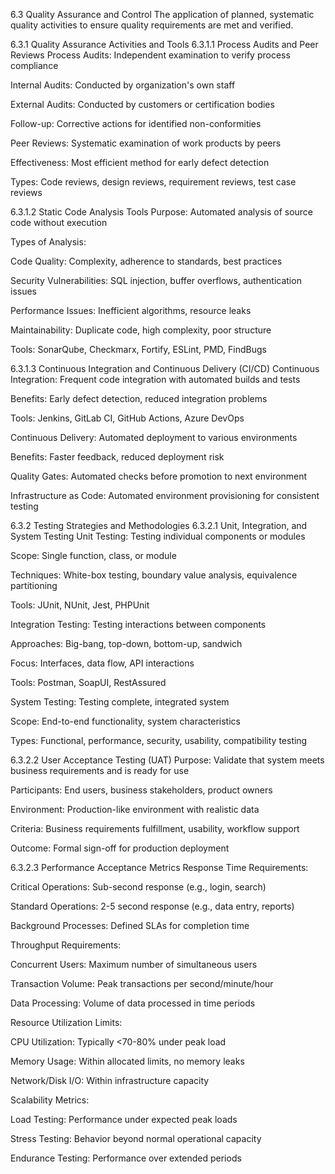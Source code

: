 6.3 Quality Assurance and Control
The application of planned, systematic quality activities to ensure quality requirements are met and verified.

6.3.1 Quality Assurance Activities and Tools
6.3.1.1 Process Audits and Peer Reviews
Process Audits: Independent examination to verify process compliance

Internal Audits: Conducted by organization's own staff

External Audits: Conducted by customers or certification bodies

Follow-up: Corrective actions for identified non-conformities

Peer Reviews: Systematic examination of work products by peers

Effectiveness: Most efficient method for early defect detection

Types: Code reviews, design reviews, requirement reviews, test case reviews

6.3.1.2 Static Code Analysis Tools
Purpose: Automated analysis of source code without execution

Types of Analysis:

Code Quality: Complexity, adherence to standards, best practices

Security Vulnerabilities: SQL injection, buffer overflows, authentication issues

Performance Issues: Inefficient algorithms, resource leaks

Maintainability: Duplicate code, high complexity, poor structure

Tools: SonarQube, Checkmarx, Fortify, ESLint, PMD, FindBugs

6.3.1.3 Continuous Integration and Continuous Delivery (CI/CD)
Continuous Integration: Frequent code integration with automated builds and tests

Benefits: Early defect detection, reduced integration problems

Tools: Jenkins, GitLab CI, GitHub Actions, Azure DevOps

Continuous Delivery: Automated deployment to various environments

Benefits: Faster feedback, reduced deployment risk

Quality Gates: Automated checks before promotion to next environment

Infrastructure as Code: Automated environment provisioning for consistent testing

6.3.2 Testing Strategies and Methodologies
6.3.2.1 Unit, Integration, and System Testing
Unit Testing: Testing individual components or modules

Scope: Single function, class, or module

Techniques: White-box testing, boundary value analysis, equivalence partitioning

Tools: JUnit, NUnit, Jest, PHPUnit

Integration Testing: Testing interactions between components

Approaches: Big-bang, top-down, bottom-up, sandwich

Focus: Interfaces, data flow, API interactions

Tools: Postman, SoapUI, RestAssured

System Testing: Testing complete, integrated system

Scope: End-to-end functionality, system characteristics

Types: Functional, performance, security, usability, compatibility testing

6.3.2.2 User Acceptance Testing (UAT)
Purpose: Validate that system meets business requirements and is ready for use

Participants: End users, business stakeholders, product owners

Environment: Production-like environment with realistic data

Criteria: Business requirements fulfillment, usability, workflow support

Outcome: Formal sign-off for production deployment

6.3.2.3 Performance Acceptance Metrics
Response Time Requirements:

Critical Operations: Sub-second response (e.g., login, search)

Standard Operations: 2-5 second response (e.g., data entry, reports)

Background Processes: Defined SLAs for completion time

Throughput Requirements:

Concurrent Users: Maximum number of simultaneous users

Transaction Volume: Peak transactions per second/minute/hour

Data Processing: Volume of data processed in time periods

Resource Utilization Limits:

CPU Utilization: Typically <70-80% under peak load

Memory Usage: Within allocated limits, no memory leaks

Network/Disk I/O: Within infrastructure capacity

Scalability Metrics:

Load Testing: Performance under expected peak loads

Stress Testing: Behavior beyond normal operational capacity

Endurance Testing: Performance over extended periods
